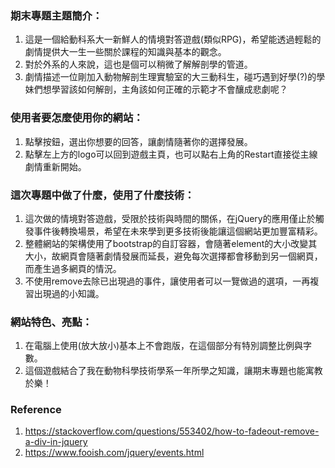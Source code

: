 ### 期末專題主題簡介：
  1. 這是一個給動科系大一新鮮人的情境對答遊戲(類似RPG)，希望能透過輕鬆的劇情提供大一生一些關於課程的知識與基本的觀念。
  2. 對於外系的人來說，這也是個可以稍微了解解剖學的管道。
  3. 劇情描述一位剛加入動物解剖生理實驗室的大三動科生，碰巧遇到好學(?)的學妹們想學習該如何解剖，主角該如何正確的示範才不會釀成悲劇呢？

### 使用者要怎麼使用你的網站：
  1. 點擊按鈕，選出你想要的回答，讓劇情隨著你的選擇發展。
  2. 點擊左上方的logo可以回到遊戲主頁，也可以點右上角的Restart直接從主線劇情重新開始。

### 這次專題中做了什麼，使用了什麼技術：
  1. 這次做的情境對答遊戲，受限於技術與時間的關係，在jQuery的應用僅止於觸發事件後轉換場景，希望在未來學到更多技術後能讓這個網站更加豐富精彩。
  2. 整體網站的架構使用了bootstrap的自訂容器，會隨著element的大小改變其大小，故網頁會隨著劇情發展而延長，避免每次選擇都會移動到另一個網頁，而產生過多網頁的情況。
  3. 不使用remove去除已出現過的事件，讓使用者可以一覽做過的選項，一再複習出現過的小知識。

### 網站特色、亮點：
  1. 在電腦上使用(放大放小)基本上不會跑版，在這個部分有特別調整比例與字數。
  2. 這個遊戲結合了我在動物科學技術學系一年所學之知識，讓期末專題也能寓教於樂！


### Reference
1. https://stackoverflow.com/questions/553402/how-to-fadeout-remove-a-div-in-jquery
2. https://www.fooish.com/jquery/events.html
